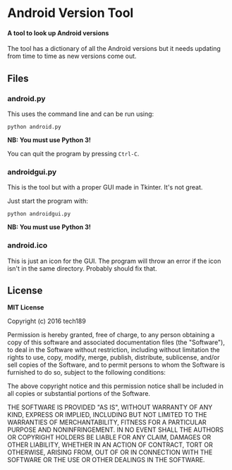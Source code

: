 # Android Version Tool

#### A tool to look up Android versions

The tool has a dictionary of all the Android versions but it needs updating from time to time as new versions come out.

## Files

### android.py

This uses the command line and can be run using:

<code>python android.py</code>

<b>NB: You must use Python 3!</b>

You can quit the program by pressing <code>Ctrl-C</code>.

### androidgui.py

This is the tool but with a proper GUI made in Tkinter. It's not great.

Just start the program with:

<code>python androidgui.py</code>

<b>NB: You must use Python 3!</b>

### android.ico

This is just an icon for the GUI. The program will throw an error if the icon isn't in the same directory. Probably should fix that.

## License

<b>MIT License</b>

Copyright (c) 2016 tech189

Permission is hereby granted, free of charge, to any person obtaining a copy
of this software and associated documentation files (the "Software"), to deal
in the Software without restriction, including without limitation the rights
to use, copy, modify, merge, publish, distribute, sublicense, and/or sell
copies of the Software, and to permit persons to whom the Software is
furnished to do so, subject to the following conditions:

The above copyright notice and this permission notice shall be included in all
copies or substantial portions of the Software.

THE SOFTWARE IS PROVIDED "AS IS", WITHOUT WARRANTY OF ANY KIND, EXPRESS OR
IMPLIED, INCLUDING BUT NOT LIMITED TO THE WARRANTIES OF MERCHANTABILITY,
FITNESS FOR A PARTICULAR PURPOSE AND NONINFRINGEMENT. IN NO EVENT SHALL THE
AUTHORS OR COPYRIGHT HOLDERS BE LIABLE FOR ANY CLAIM, DAMAGES OR OTHER
LIABILITY, WHETHER IN AN ACTION OF CONTRACT, TORT OR OTHERWISE, ARISING FROM,
OUT OF OR IN CONNECTION WITH THE SOFTWARE OR THE USE OR OTHER DEALINGS IN THE
SOFTWARE.